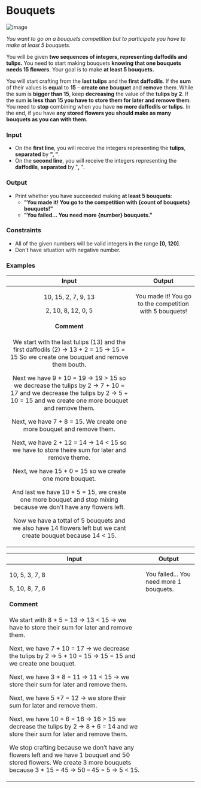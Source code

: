 ﻿# **Bouquets**



![image](https://user-images.githubusercontent.com/67644402/149775880-005482f7-7396-407a-afac-1a1216c83959.png)



*You want to go on a bouquets competition but to participate you have to make at least 5* *bouquets.*

You will be given **two sequences of integers, representing daffodils and tulips.** You need to start making bouquets **knowing that one bouquets needs 15 flowers**. Your goal is to make **at least 5 bouquets.**

You will start crafting from the **last tulips** and the **first daffodils**. If the **sum** of their values is **equal** to **15** – **create one bouquet** and **remove** them. While the sum is **bigger than 15**, keep **decreasing** the value of the **tulips by 2**. If the sum **is less than 15 you have to store them for later and remove them**. You need to **stop** combining when you have **no more daffodils or tulips**. In the end, if you have **any stored flowers you should make as many bouquets as you can with them.** 
### **Input**
- On the **first line**, you will receive the integers representing the **tulips**, **separated** by **", "**.
- On the **second line**, you will receive the integers representing the **daffodils**, **separated** by "**,** ".
### **Output**
- Print whether you have succeeded making **at least 5 bouquets**:
  - **"You made it! You go to the competition with {count of bouquets} bouquets!"**
  - **"You failed... You need more {number} bouquets."**
### **Constraints**
- All of the given numbers will be valid integers in the range **[0, 120]**.
- Don't have situation with negative number.
### **Examples**

|**Input**|**Output**|
| :-: | :-: |
|<p>10, 15, 2, 7, 9, 13</p><p>2, 10, 8, 12, 0, 5</p><p></p>|You made it! You go to the competition with 5 bouquets!|
|**Comment**|
|<p>We start with the last tulips (13) and the first daffodils (2) -> 13 + 2 = 15 -> 15 = 15 So we create one bouquet and remove them bouth. </p><p>Next we have 9 + 10 = 19 -> 19 > 15 so we decrease the tulips by 2 -> 7 + 10 = 17 and we decrease the tulips by 2 -> 5 + 10 = 15 and we create one more bouquet and remove them.</p><p>Next, we have 7 + 8 = 15. We create one more bouquet and remove them.</p><p>Next, we have  2 + 12 = 14 -> 14 < 15 so we have to store theire sum for later and remove theme.</p><p>Next, we have 15 + 0 = 15 so we create one more bouquet.</p><p>And last we have 10 + 5 = 15, we create one more bouquet and stop mixing because we don’t have any flowers left.</p><p>Now we have a tottal of 5 bouquets and we also have 14 flowers left but we cant create bouquet because 14 < 15. </p>|


|**Input**|**Output**|
| - | - |
|<p>10, 5, 3, 7, 8</p><p>5, 10, 8, 7, 6</p>|You failed... You need more 1 bouquets.|
|**Comment**|
|<p>We start with 8 + 5 = 13 -> 13 < 15 -> we have to store their sum for later and remove them.</p><p>Next, we have 7 + 10 = 17 -> we decrease the tulips by 2 -> 5 + 10 = 15 -> 15 = 15 and we create one bouquet.</p><p>Next, we have 3 + 8 = 11 -> 11 < 15 -> we store their sum for later and remove them.</p><p>Next, we have 5 +7 = 12 -> we store their sum for later and remove them.</p><p>Next, we have 10 + 6 = 16 -> 16 > 15 we decrease the tulips by 2 -> 8 + 6 = 14 and we store their sum for later and remove them.</p><p>We stop crafting because we don’t have any flowers left and we have 1 bouquet and 50 stored flowers. We create 3 more bouquets because 3 \* 15 = 45 -> 50 – 45 = 5 -> 5 < 15.</p>|

